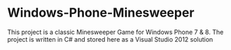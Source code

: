Windows-Phone-Minesweeper
=========================

This project is a classic Minesweeper Game for Windows Phone 7 &amp; 8. The project is written in C# and stored here as a Visual Studio 2012 solution
